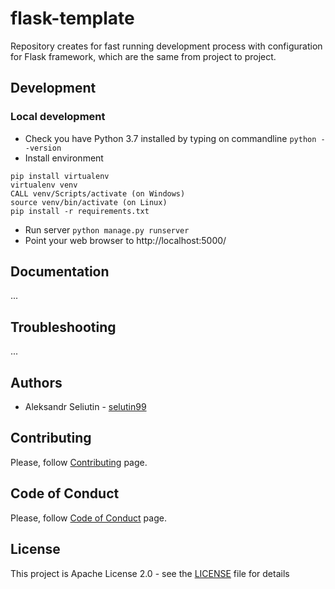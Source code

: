 # flask-template
Repository creates for fast running development process with configuration for Flask framework, which are the same from project to project.

## Development
### Local development
* Check you have Python 3.7 installed by typing on commandline `python --version`
* Install environment
```
pip install virtualenv
virtualenv venv
CALL venv/Scripts/activate (on Windows)
source venv/bin/activate (on Linux)
pip install -r requirements.txt
```

* Run server `python manage.py runserver`
* Point your web browser to http://localhost:5000/

## Documentation
...

## Troubleshooting
...

## Authors
* Aleksandr Seliutin - [selutin99](https://github.com/selutin99)

## Contributing
Please, follow [Contributing](CONTRIBUTING.md) page.

## Code of Conduct
Please, follow [Code of Conduct](CODE_OF_CONDUCT.md) page.

## License
This project is Apache License 2.0 - see the [LICENSE](LICENSE) file for details
